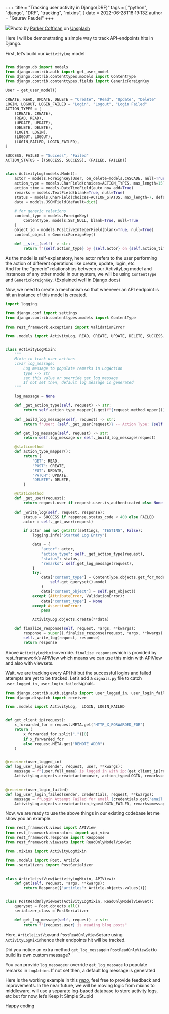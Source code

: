 +++
title = "Tracking user activity in Django(DRF)"
tags = [
    "python",
    "django",
    "DRF",
    "tracking",
    "mixins",
]
date = 2022-06-28T18:19:13Z
author = "Gaurav Paudel"
+++


![](https://miro.medium.com/max/1280/1*rqR2HOLKFlR-o6BQagT0QA.jpeg)Photo by [Parker Coffman](https://unsplash.com/@lackingnothing?utm_source=unsplash&utm_medium=referral&utm_content=creditCopyText) on [Unsplash](https://unsplash.com/s/photos/spy?utm_source=unsplash&utm_medium=referral&utm_content=creditCopyText)

Here I will be demonstrating a simple way to track API-endpoints hits in Django.

First, let’s build our `ActivityLog` model
```python

from django.db import models
from django.contrib.auth import get_user_model
from django.contrib.contenttypes.models import ContentType
from django.contrib.contenttypes.fields import GenericForeignKey

User = get_user_model()

CREATE, READ, UPDATE, DELETE = "Create", "Read", "Update", "Delete"
LOGIN, LOGOUT, LOGIN_FAILED = "Login", "Logout", "Login Failed"
ACTION_TYPES = [
    (CREATE, CREATE),
    (READ, READ),
    (UPDATE, UPDATE),
    (DELETE, DELETE),
    (LOGIN, LOGIN),
    (LOGOUT, LOGOUT),
    (LOGIN_FAILED, LOGIN_FAILED),
]

SUCCESS, FAILED = "Success", "Failed"
ACTION_STATUS = [(SUCCESS, SUCCESS), (FAILED, FAILED)]


class ActivityLog(models.Model):
    actor = models.ForeignKey(User, on_delete=models.CASCADE, null=True)
    action_type = models.CharField(choices=ACTION_TYPES, max_length=15)
    action_time = models.DateTimeField(auto_now_add=True)
    remarks = models.TextField(blank=True, null=True)
    status = models.CharField(choices=ACTION_STATUS, max_length=7, default=SUCCESS)
    data = models.JSONField(default=dict)

    # for generic relations
    content_type = models.ForeignKey(
        ContentType, models.SET_NULL, blank=True, null=True
    )
    object_id = models.PositiveIntegerField(blank=True, null=True)
    content_object = GenericForeignKey()

    def __str__(self) -> str:
        return f"{self.action_type} by {self.actor} on {self.action_time}"

```
As the model is self-explanatory, here actor refers to the user performing the action of different operations like create, update, login, etc  
And for the “generic” relationships between our ActivityLog model and instances of any other model in our system, we will be using `ContentType` and `GenericForeignKey`. (Explained well in [Django docs](https://docs.djangoproject.com/en/4.0/ref/contrib/contenttypes/))

Now, we need to create a mechanism so that whenever an API endpoint is hit an instance of this model is created.
```python
import logging

from django.conf import settings
from django.contrib.contenttypes.models import ContentType

from rest_framework.exceptions import ValidationError

from .models import ActivityLog, READ, CREATE, UPDATE, DELETE, SUCCESS, FAILED


class ActivityLogMixin:
    """
    Mixin to track user actions
    :cvar log_message:
        Log message to populate remarks in LogAction
        type --> str
        set this value or override get_log_message
        If not set then, default log message is generated
    """

    log_message = None

    def _get_action_type(self, request) -> str:
        return self.action_type_mapper().get(f"{request.method.upper()}")

    def _build_log_message(self, request) -> str:
        return f"User: {self._get_user(request)} -- Action Type: {self._get_action_type(request)} -- Path: {request.path} -- Path Name: {request.resolver_match.url_name}"

    def get_log_message(self, request) -> str:
        return self.log_message or self._build_log_message(request)

    @staticmethod
    def action_type_mapper():
        return {
            "GET": READ,
            "POST": CREATE,
            "PUT": UPDATE,
            "PATCH": UPDATE,
            "DELETE": DELETE,
        }

    @staticmethod
    def _get_user(request):
        return request.user if request.user.is_authenticated else None

    def _write_log(self, request, response):
        status = SUCCESS if response.status_code < 400 else FAILED
        actor = self._get_user(request)

        if actor and not getattr(settings, "TESTING", False):
            logging.info("Started Log Entry")

            data = {
                "actor": actor,
                "action_type": self._get_action_type(request),
                "status": status,
                "remarks": self.get_log_message(request),
            }
            try:
                data["content_type"] = ContentType.objects.get_for_model(
                    self.get_queryset().model
                )
                data["content_object"] = self.get_object()
            except (AttributeError, ValidationError):
                data["content_type"] = None
            except AssertionError:
                pass

            ActivityLog.objects.create(**data)

    def finalize_response(self, request, *args, **kwargs):
        response = super().finalize_response(request, *args, **kwargs)
        self._write_log(request, response)
        return response
```
Above `ActivityLogMixin`override. `finalize_response`which is provided by rest\_framework’s APIView which means we can use this mixin with APIView and also with viewsets.

Wait, we are tracking every API hit but the successful logins and failed attempts are yet to be tracked. Let’s add a `signals.py` file to catch `user_logged_in` , `user_login_failed`signals.


```python
from django.contrib.auth.signals import user_logged_in, user_login_failed
from django.dispatch import receiver

from .models import ActivityLog,  LOGIN, LOGIN_FAILED


def get_client_ip(request):
    x_forwarded_for = request.META.get("HTTP_X_FORWARDED_FOR")
    return (
        x_forwarded_for.split(",")[0]
        if x_forwarded_for
        else request.META.get("REMOTE_ADDR")
    )


@receiver(user_logged_in)
def log_user_login(sender, request, user, **kwargs):
    message = f"{user.full_name} is logged in with ip:{get_client_ip(request)}"
    ActivityLog.objects.create(actor=user, action_type=LOGIN, remarks=message)


@receiver(user_login_failed)
def log_user_login_failed(sender, credentials, request, **kwargs):
    message = f"Login Attempt Failed for email {credentials.get('email')} with ip: {get_client_ip(request)}"
    ActivityLog.objects.create(action_type=LOGIN_FAILED, remarks=message)
```

Now, we are ready to use the above things in our existing codebase let me show you an example.

```python
from rest_framework.views import APIView
from rest_framework.decorators import api_view
from rest_framework.response import Response
from rest_framework.viewsets import ReadOnlyModelViewSet

from .mixins import ActivityLogMixin

from .models import Post, Article
from .serializers import PostSerializer


class ArticleListView(ActivityLogMixin, APIView):
    def get(self, request, *args, **kwargs):
        return Response({"articles": Article.objects.values()})


class PostReadOnlyViewSet(ActivityLogMixin, ReadOnlyModelViewSet):
    queryset = Post.objects.all()
    serializer_class = PostSerializer

    def get_log_message(self, request) -> str:
        return f"{request.user} is reading blog posts"
```

Here, `ArticleListView`and `PostReadOnlyViewSet`are using `ActivityLogMixin`hence their endpoints hit will be tracked.

Did you notice an extra method `get_log_message`in `PostReadOnlyViewSet`to build its own custom message?

You can provide `log_message`or override `get_log_message` to populate remarks in `LogAction`. If not set then, a default log message is generated

Here is the working example in this [_repo_](https://github.com/paudelgaurav/django-user-activity), feel free to provide feedback and improvements. In the near future, we will be moving logic from mixins to middleware, will use a separate log-based database to store activity logs, etc but for now, let’s Keep It Simple Stupid

Happy coding
